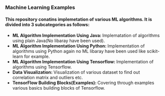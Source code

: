<h3>Machine Learning Examples</h3>

<h4>This repository conatins implemetation of various ML algorithms. It is divided into 3 subcategories as follows:</h4>

<ul><li><b>ML Algorithm Implementation Using Java: </b>Implematation of algorithms using plain Java(No libaray have been used).</li>
<li><b>ML Algorithm Implementation Using Python: </b>Implementation of algorithms using Python again no ML libaray have been used like scikit-learn for example.</li>
<li><b>ML Algorithm Implementation Using Tensorflow: </b>Implementation of algorithms using Tensorflow.</li>
<li><b>Data Visualization: </b>Visualization of various dataset to find out correlation matrix and outliers etc.</li>
<li><b>TensorFlow Building Blocks(Examples): </b>Covering through examples various basics building blocks of Tensorflow.</li> 
</ul>
